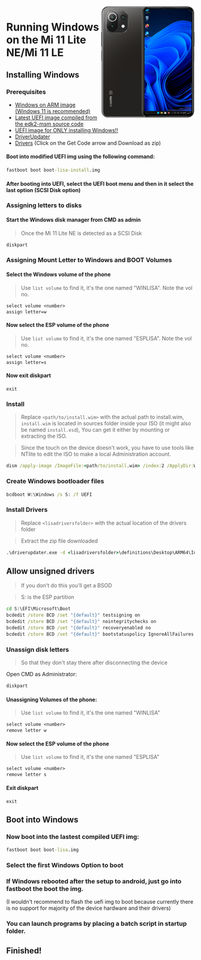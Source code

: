 <img align="right" src="https://github.com/ETCHDEV/Port-Windows-11-Xiaomi-11-Lite-NE/blob/main/lisa.png" width="250" alt="Windows 11 Running On a Mi 11 Lite NE">


# Running Windows on the Mi 11 Lite NE/Mi 11 LE

## Installing Windows

### Prerequisites

- [Windows on ARM image (Windows 11 is recommended)](https://uupdump.net/)
- [Latest UEFI image compiled from the edk2-msm source code](https://github.com/edk2-porting/edk2-msm)
- [UEFI image for ONLY installing Windows!!](https://github.com/ETCHDEV/Port-Windows-11-Xiaomi-11-Lite-NE/releases/download/v0.0.1/boot-lisa-install.img)
- [DriverUpdater](https://github.com/WOA-Project/DriverUpdater/releases/latest)
- [Drivers](https://github.com/Icesito68/7xx-Drivers) (Click on the Get Code arrow and Download as zip)

#### Boot into modified UEFI img using the following command:
```cmd
fastboot boot boot-lisa-install.img
```
#### After booting into UEFI, select the UEFI boot menu and then in it select the last option (SCSI Disk option)

### Assigning letters to disks
#### Start the Windows disk manager from CMD as admin
> Once the Mi 11 Lite NE is detected as a SCSI Disk

```cmd
diskpart
```

### Assigning Mount Letter to Windows and BOOT Volumes

#### Select the Windows volume of the phone
> Use `list volume` to find it, it's the one named "WINLISA". Note the vol no.
```diskpart
select volume <number>
assign letter=w
```
#### Now select the ESP volume of the phone
> Use `list volume` to find it, it's the one named "ESPLISA". Note the vol no.

```diskpart
select volume <number>
assign letter=s
```
#### Now exit diskpart
```diskpart
exit
```

### Install
> Replace `<path/to/install.wim>` with the actual path to install.wim, 
> `install.wim` is located in sources folder inside your ISO (it might also be named `install.esd`), 
> You can get it either by mounting or extracting the ISO.

> Since the touch on the device doesn't work, you have to use tools like NTlite to edit the ISO to make a local Administration account.

```cmd
dism /apply-image /ImageFile:<path/to/install.wim> /index:2 /ApplyDir:W:\
```

### Create Windows bootloader files

```cmd
bcdboot W:\Windows /s S: /f UEFI
```

### Install Drivers

> Replace `<lisadriversfolder>` with the actual location of the drivers folder

>Extract the zip file downloaded 
```cmd
.\driverupdater.exe -d <lisadriversfolder>\definitions\Desktop\ARM64\Internal\lisa.txt -r <lisadriversfolder> -p W:
```
  
## Allow unsigned drivers

> If you don't do this you'll get a BSOD

>  S: is the ESP partition
```cmd
cd S:\EFI\Microsoft\Boot
bcdedit /store BCD /set "{default}" testsigning on
bcdedit /store BCD /set "{default}" nointegritychecks on
bcdedit /store BCD /set "{default}" recoveryenabled no
bcdedit /store BCD /set "{default}" bootstatuspolicy IgnoreAllFailures
```

### Unassign disk letters
> So that they don't stay there after disconnecting the device

Open CMD as Administrator:
```cmd
diskpart
```

#### Unassigning Volumes of the phone:
> Use `list volume` to find it, it's the one named "WINLISA"

```diskpart
select volume <number>
remove letter w
```

#### Now select the ESP volume of the phone
> Use `list volume` to find it, it's the one named "ESPLISA"

```diskpart
select volume <number>
remove letter s
```

#### Exit diskpart
```diskpart
exit
```

## Boot into Windows
### Now boot into the lastest compiled UEFI img:
```cmd
fastboot boot boot-lisa.img
```

### Select the first Windows Option to boot

### If Windows rebooted after the setup to android, just go into fastboot the boot the img.
(I wouldn't recommend to flash the uefi img to boot because currently there is no support for majority of the device hardware and their drivers)

### You can launch programs by placing a batch script in startup folder.

## Finished!
